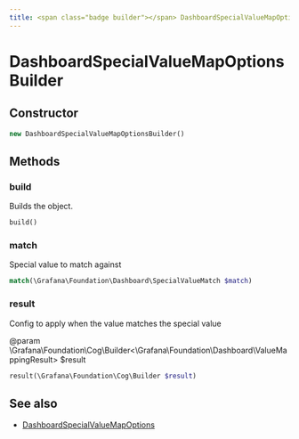 ```yaml
---
title: <span class="badge builder"></span> DashboardSpecialValueMapOptionsBuilder
---
```

# <span class="badge builder"></span> DashboardSpecialValueMapOptionsBuilder

## Constructor

```php
new DashboardSpecialValueMapOptionsBuilder()
```
## Methods

### <span class="badge object-method"></span> build

Builds the object.

```php
build()
```

### <span class="badge object-method"></span> match

Special value to match against

```php
match(\Grafana\Foundation\Dashboard\SpecialValueMatch $match)
```

### <span class="badge object-method"></span> result

Config to apply when the value matches the special value

@param \Grafana\Foundation\Cog\Builder<\Grafana\Foundation\Dashboard\ValueMappingResult> $result

```php
result(\Grafana\Foundation\Cog\Builder $result)
```

## See also

 * <span class="badge object-type-class"></span> [DashboardSpecialValueMapOptions](./object-DashboardSpecialValueMapOptions.md)
